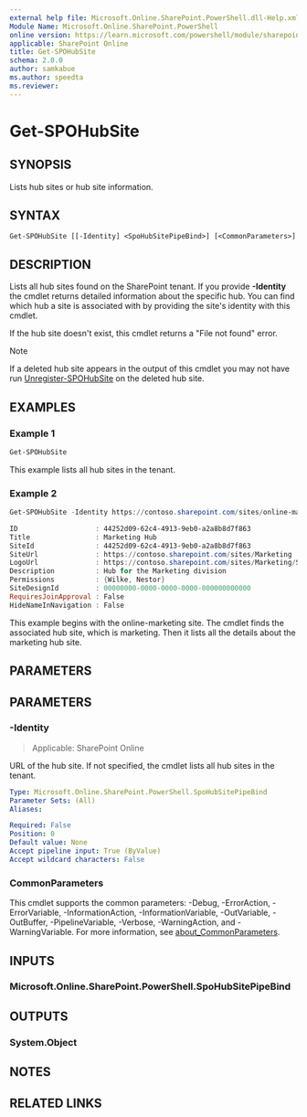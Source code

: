 ```yaml
---
external help file: Microsoft.Online.SharePoint.PowerShell.dll-Help.xml
Module Name: Microsoft.Online.SharePoint.PowerShell
online version: https://learn.microsoft.com/powershell/module/sharepoint-online/get-spohubsite
applicable: SharePoint Online
title: Get-SPOHubSite
schema: 2.0.0
author: samkabue
ms.author: speedta
ms.reviewer:
---
```


# Get-SPOHubSite

## SYNOPSIS

Lists hub sites or hub site information.

## SYNTAX

```
Get-SPOHubSite [[-Identity] <SpoHubSitePipeBind>] [<CommonParameters>]
```

## DESCRIPTION

Lists all hub sites found on the SharePoint tenant. If you provide **-Identity** the cmdlet returns detailed information about the specific hub. You can find which hub a site is associated with by providing the site's identity with this cmdlet.

If the hub site doesn't exist, this cmdlet returns a "File not found" error.

> [!NOTE]
> If a deleted hub site appears in the output of this cmdlet you may not have run [Unregister-SPOHubSite](/powershell/module/sharepoint-online/unregister-spohubsite) on the deleted hub site.

## EXAMPLES

### Example 1

```powershell
Get-SPOHubSite
```

This example lists all hub sites in the tenant.

### Example 2

```powershell
Get-SPOHubSite -Identity https://contoso.sharepoint.com/sites/online-marketing

ID                   : 44252d09-62c4-4913-9eb0-a2a8b8d7f863
Title                : Marketing Hub
SiteId               : 44252d09-62c4-4913-9eb0-a2a8b8d7f863
SiteUrl              : https://contoso.sharepoint.com/sites/Marketing
LogoUrl              : https://contoso.sharepoint.com/sites/Marketing/SiteAssets/hublogo.png
Description          : Hub for the Marketing division
Permissions          : {Wilke, Nestor}
SiteDesignId         : 00000000-0000-0000-0000-000000000000
RequiresJoinApproval : False
HideNameInNavigation : False
```

This example begins with the online-marketing site. The cmdlet finds the associated hub site, which is marketing. Then it lists all the details about the marketing hub site.

## PARAMETERS

## PARAMETERS

### -Identity

> Applicable: SharePoint Online

URL of the hub site. If not specified, the cmdlet lists all hub sites in the tenant.

```yaml
Type: Microsoft.Online.SharePoint.PowerShell.SpoHubSitePipeBind
Parameter Sets: (All)
Aliases:

Required: False
Position: 0
Default value: None
Accept pipeline input: True (ByValue)
Accept wildcard characters: False
```

### CommonParameters
This cmdlet supports the common parameters: -Debug, -ErrorAction, -ErrorVariable, -InformationAction, -InformationVariable, -OutVariable, -OutBuffer, -PipelineVariable, -Verbose, -WarningAction, and -WarningVariable. For more information, see [about_CommonParameters](https://go.microsoft.com/fwlink/?LinkID=113216).

## INPUTS

### Microsoft.Online.SharePoint.PowerShell.SpoHubSitePipeBind

## OUTPUTS

### System.Object

## NOTES

## RELATED LINKS
